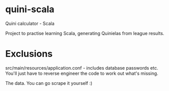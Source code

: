 quini-scala
===========

Quini calculator - Scala


Project to practise learning Scala, generating Quinielas from league results.

Exclusions
===========

src/main/resources/application.conf - includes database passwords etc. You'll just have to reverse engineer the code to work out what's missing.

The data. You can go scrape it yourself :)



